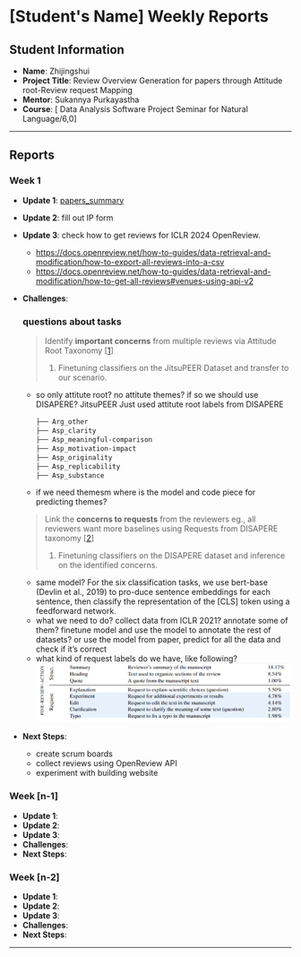 # [Student's Name] Weekly Reports

## Student Information
- **Name**: Zhijingshui
- **Project Title**: Review Overview Generation for papers through Attitude root-Review request Mapping
- **Mentor**: Sukannya Purkayastha
- **Course**: [	Data Analysis Software Project Seminar for Natural Language/6,0]

---

## Reports

### Week 1
- **Update 1**: [papers_summary](\paper_summary\papers_summary.md)
- **Update 2**: fill out IP form
- **Update 3**: check how to get reviews for ICLR 2024 OpenReview. 
  - https://docs.openreview.net/how-to-guides/data-retrieval-and-modification/how-to-export-all-reviews-into-a-csv
  - https://docs.openreview.net/how-to-guides/data-retrieval-and-modification/how-to-get-all-reviews#venues-using-api-v2
- **Challenges**:
  ### questions about tasks
  
  > Identify **important concerns** from multiple reviews via Attitude Root Taxonomy [[1](https://aclanthology.org/2023.emnlp-main.894.pdf)]
  > 
  > 1. Finetuning classifiers on the JitsuPEER Dataset and transfer to our scenario.
  - so only attitute root? no attitute themes? if so we should use DISAPERE? JitsuPEER Just used attitute root labels from DISAPERE
      
      ```
      ├── Arg_other
      ├── Asp_clarity
      ├── Asp_meaningful-comparison
      ├── Asp_motivation-impact
      ├── Asp_originality
      ├── Asp_replicability
      ├── Asp_substance
      ```
      
  - if we need themesm where is the model and code piece for predicting themes? 
  > Link the **concerns to requests** from the reviewers eg., all reviewers want more baselines using Requests from DISAPERE taxonomy [[2](https://arxiv.org/pdf/2110.08520)]
  > 
  > 1. Finetuning classifiers on the DISAPERE dataset and inference on the identified concerns.
  - same model? For the six classification tasks, we use bert-base (Devlin et al., 2019) to pro-duce sentence embeddings for each sentence, then classify the representation of the [CLS] token using a feedforward network.
  - what we need to do? collect data from ICLR 2021? annotate some of them? finetune model and use the model to annotate the rest of datasets?
  or use the model from paper, predict for all the data and check if it’s correct
  - what kind of request labels do we have, like following?
      ![alt text](image.png)
- **Next Steps**: 
  - create scrum boards
  - collect reviews using OpenReview API
  - experiment with building website

### Week [n-1]

- **Update 1**: 
- **Update 2**: 
- **Update 3**: 
- **Challenges**: 
- **Next Steps**: 

### Week [n-2]

- **Update 1**: 
- **Update 2**: 
- **Update 3**: 
- **Challenges**: 
- **Next Steps**: 

---
